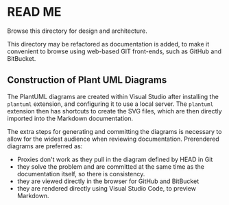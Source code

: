 # READ ME

Browse this directory for design and architecture.

This directory may be refactored as documentation is added, to make it
convenient to browse using web-based GIT front-ends, such as GitHub and
BitBucket.

## Construction of Plant UML Diagrams

The PlantUML diagrams are created within Visual Studio after installing the
`plantuml` extension, and configuring it to use a local server. The `plantuml`
extension then has shortcuts to create the SVG files, which are then directly
imported into the Markdown documentation.

The extra steps for generating and committing the diagrams is necessary to allow
for the widest audience when reviewing documentation. Prerendered diagrams are
preferred as:

* Proxies don't work as they pull in the diagram defined by HEAD in Git
* they solve the problem and are committed at the same time as the documentation
  itself, so there is consistency.
* they are viewed directly in the browser for GitHub and BitBucket
* they are rendered directly using Visual Studio Code, to preview Markdown.
